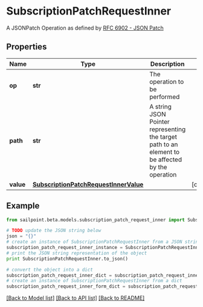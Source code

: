 # SubscriptionPatchRequestInner

A JSONPatch Operation as defined by [RFC 6902 - JSON Patch](https://tools.ietf.org/html/rfc6902)

## Properties
Name | Type | Description | Notes
------------ | ------------- | ------------- | -------------
**op** | **str** | The operation to be performed | 
**path** | **str** | A string JSON Pointer representing the target path to an element to be affected by the operation | 
**value** | [**SubscriptionPatchRequestInnerValue**](SubscriptionPatchRequestInnerValue.md) |  | [optional] 

## Example

```python
from sailpoint.beta.models.subscription_patch_request_inner import SubscriptionPatchRequestInner

# TODO update the JSON string below
json = "{}"
# create an instance of SubscriptionPatchRequestInner from a JSON string
subscription_patch_request_inner_instance = SubscriptionPatchRequestInner.from_json(json)
# print the JSON string representation of the object
print SubscriptionPatchRequestInner.to_json()

# convert the object into a dict
subscription_patch_request_inner_dict = subscription_patch_request_inner_instance.to_dict()
# create an instance of SubscriptionPatchRequestInner from a dict
subscription_patch_request_inner_form_dict = subscription_patch_request_inner.from_dict(subscription_patch_request_inner_dict)
```
[[Back to Model list]](../README.md#documentation-for-models) [[Back to API list]](../README.md#documentation-for-api-endpoints) [[Back to README]](../README.md)



